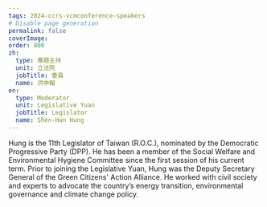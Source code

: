 ```yaml
---
tags: 2024-ccrs-vcmconference-speakers
# Disable page generation
permalink: false
coverImage:
order: 800
zh:
  type: 專題主持
  unit: 立法院
  jobTitle: 委員
  name: 洪申翰
en:
  type: Moderator
  unit: Legislative Yuan
  jobTitle: Legislator
  name: Shen-Han Hung
---
```


Hung is the 11th Legislator of Taiwan (R.O.C.), nominated by the Democratic Progressive Party (DPP). He has been a member of the Social Welfare and Environmental Hygiene Committee since the first session of his current term. Prior to joining the Legislative Yuan, Hung was the Deputy Secretary General of the Green Citizens' Action Alliance. He worked with civil society and experts to advocate the country’s energy transition, environmental governance and climate change policy.
